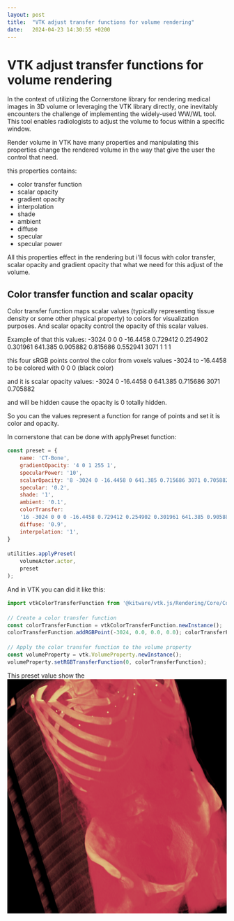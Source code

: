 ```yaml
---
layout: post
title:  "VTK adjust transfer functions for volume rendering"
date:   2024-04-23 14:30:55 +0200 
---
```

# VTK adjust transfer functions for volume rendering


In the context of utilizing the Cornerstone library for rendering medical images in 3D volume or leveraging the VTK library directly, one inevitably encounters the challenge of implementing the widely-used WW/WL tool. This tool enables radiologists to adjust the volume to focus within a specific window.

Render volume in VTK have many properties and manipulating this properties change the rendered volume in the way that give the user the control that need.


this properties contains:

- color transfer function
- scalar opacity
- gradient opacity
- interpolation
- shade
- ambient
- diffuse
- specular
- specular power

All this properties effect in the rendering but i'll focus with color transfer, scalar opacity and gradient opacity that what we need for this adjust of the volume.

## Color transfer function and scalar opacity 
Color transfer function maps scalar values (typically representing tissue density or some other physical property) to colors for visualization purposes.
And scalar opacity control the opacity of this scalar values.

Example of that this values:
-3024 0 0 0 
-16.4458 0.729412 0.254902 0.301961
641.385 0.905882 0.815686 0.552941 
3071 1 1 1

this four sRGB points control the color from voxels values -3024 to -16.4458 to be colored with 0 0 0 (black color)

and it is scalar opacity values:
-3024 0 
-16.4458 0 
641.385 0.715686 
3071 0.705882

and will be hidden cause the opacity is 0 totally hidden.

So you can the values represent a function for range of points and set it is color and opacity.

In cornerstone that can be done with applyPreset function:

``` js
const preset = {
	name: 'CT-Bone',
	gradientOpacity: '4 0 1 255 1',
	specularPower: '10',
	scalarOpacity: '8 -3024 0 -16.4458 0 641.385 0.715686 3071 0.705882',
	specular: '0.2',
	shade: '1',
	ambient: '0.1',
	colorTransfer:
	'16 -3024 0 0 0 -16.4458 0.729412 0.254902 0.301961 641.385 0.905882 0.815686 0.552941 3071 1 1 1',
	diffuse: '0.9',
	interpolation: '1',
}

utilities.applyPreset(  
    volumeActor.actor,  
    preset 
);
```

And in VTK you can did it like this:

``` js
import vtkColorTransferFunction from '@kitware/vtk.js/Rendering/Core/ColorTransferFunction';

// Create a color transfer function
const colorTransferFunction = vtkColorTransferFunction.newInstance();
colorTransferFunction.addRGBPoint(-3024, 0.0, 0.0, 0.0); colorTransferFunction.addRGBPoint(-16.4458, 0.729412, 0.254902, 0.301961); colorTransferFunction.addRGBPoint(641.385, 0.905882, 0.815686, 0.552941); colorTransferFunction.addRGBPoint(3071, 1.0, 1.0, 1.0);

// Apply the color transfer function to the volume property
const volumeProperty = vtk.VolumeProperty.newInstance();
volumeProperty.setRGBTransferFunction(0, colorTransferFunction);

```


This preset value show the 
![first preset](/assets/vtk-first-preset.png)
